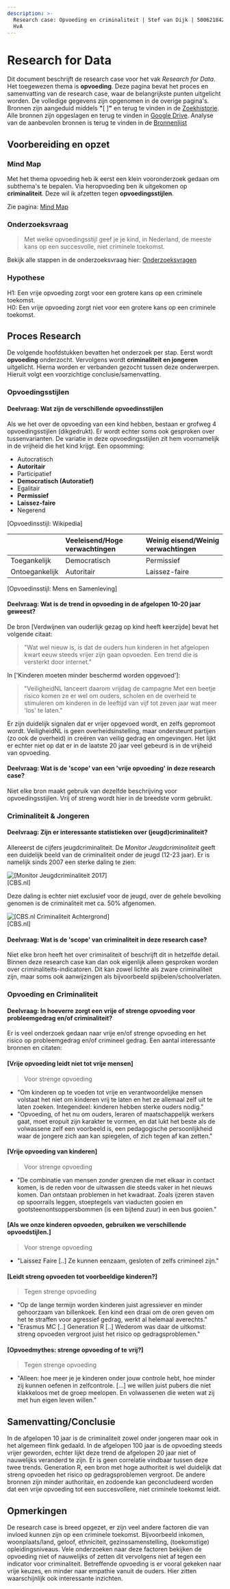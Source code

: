 ```yaml
---
description: >-
  Research case: Opvoeding en criminaliteit | Stef van Dijk | 500621842 | CMD @
  HvA
---
```


# Research for Data

Dit document beschrijft de research case voor het vak _Research for Data_. Het toegewezen thema is **opvoeding**. Deze pagina bevat het proces en samenvatting van de research case, waar de belangrijkste punten uitgelicht worden. De volledige gegevens zijn opgenomen in de overige pagina's. Bronnen zijn aangeduid middels **"**\[  \]**"** en terug te vinden in de [Zoekhistorie](zoekhistorie.md). Alle bronnen zijn opgeslagen en terug te vinden in [Google Drive](https://drive.google.com/open?id=13iFdsiooQKUIvUN3lfU_EG4MZ97iydsI). Analyse van de aanbevolen bronnen is terug te vinden in de [Bronnenlijst](bronnenlijst.md)

## Voorbereiding en opzet

### Mind Map

Met het thema opvoeding heb ik eerst een klein vooronderzoek gedaan om subthema's te bepalen. Via heropvoeding ben ik uitgekomen op **criminaliteit**. Deze wil ik afzetten tegen **opvoedingsstijlen**. 

Zie pagina: [Mind Map](mind-map.md)

### Onderzoeksvraag

> Met welke opvoedingsstijl geef je je kind, in Nederland, de meeste kans op een succesvolle, niet criminele toekomst.

Bekijk alle stappen in de onderzoeksvraag hier: [Onderzoeksvragen](onderzoeksvragen.md)

### Hypothese

H1: Een vrije opvoeding zorgt voor een grotere kans op een criminele toekomst.  
H0: Een vrije opvoeding zorgt niet voor een grotere kans op een criminele toekomst.

## Proces Research
De volgende hoofdstukken bevatten het onderzoek per stap. Eerst wordt **opvoeding** onderzocht. Vervolgens wordt **criminaliteit en jongeren** uitgelicht. Hierna worden er verbanden gezocht tussen deze onderwerpen. Hieruit volgt een voorzichtige conclusie/samenvatting.

### Opvoedingsstijlen
#### Deelvraag: Wat zijn de verschillende opvoedinsstijlen

Als we het over de opvoeding van een kind hebben, bestaan er grofweg 4 opvoedingsstijlen \(dikgedrukt\). Er wordt echter soms ook gesproken over tussenvarianten. De variatie in deze opvoedingsstijlen zit hem voornamelijk in de vrijheid die het kind krijgt. Een opsomming:

* Autocratisch
* **Autoritair**
* Participatief
* **Democratisch \(Autoratief\)**
* Egalitair
* **Permissief**
* **Laissez-faire**
* Negerend

\[Opvoedinsstijl: Wikipedia\]

|  | Veeleisend/Hoge verwachtingen | Weinig eisend/Weinig verwachtingen |
| :--- | :--- | :--- |
| Toegankelijk | Democratisch | Permissief |
| Ontoegankelijk | Autoritair | Laissez-faire |

\[Opvoedinsstijl: Mens en Samenleving\]

#### Deelvraag: Wat is de trend in opvoeding in de afgelopen 10-20 jaar geweest?

De bron [Verdwijnen van ouderlijk gezag op kind heeft keerzijde] bevat het volgende citaat:
> "Wat wel nieuw is, is dat de ouders hun kinderen in het afgelopen kwart eeuw steeds vrijer zijn gaan opvoeden. Een trend die is versterkt door internet."

In ['Kinderen moeten minder beschermd worden opgevoed']:
> "VeiligheidNL lanceert daarom vrijdag de campagne Met een beetje risico komen ze er wel om ouders, scholen en de overheid te stimuleren om kinderen in de leeftijd van vijf tot zeven jaar wat meer 'los' te laten."

Er zijn duidelijk signalen dat er vrijer opgevoed wordt, en zelfs gepromoot wordt. VeiligheidNL is geen overheidsinstelling, maar ondersteunt partijen (zo ook de overheid) in creëren van veilig gedrag en omgevingen. Het lijkt er echter niet op dat er in de laatste 20 jaar veel gebeurd is in de vrijheid van opvoeding.

#### Deelvraag: Wat is de 'scope' van een 'vrije opvoeding' in deze research case?

Niet elke bron maakt gebruik van dezelfde beschrijving voor opvoedingsstijlen. Vrij of streng wordt hier in de breedste vorm gebruikt.

### Criminaliteit & Jongeren
#### Deelvraag: Zijn er interessante statistieken over (jeugd)criminaliteit?

Allereerst de cijfers jeugdcriminaliteit. De _Monitor Jeugdcriminaliteit_ geeft een duidelijk beeld van de criminaliteit onder de jeugd \(12-23 jaar\). Er is namelijk sinds 2007 een sterke daling te zien:

![\[Monitor Jeugdcriminaliteit 2017\]](.gitbook/assets/afname_jeugdcrimi.PNG)  
[CBS.nl]

Deze daling is echter niet exclusief voor de jeugd, over de gehele bevolking genomen is de criminaliteit met ca. 50% afgenomen.

![\[CBS.nl Criminaliteit Achtergrond\]](.gitbook/assets/geregistreerde-verdachten-van-misdrijven-naar-achtergrond-16-11-21.png)  
[CBS.nl]

#### Deelvraag: Wat is de 'scope' van criminaliteit in deze research case?

Niet elke bron heeft het over criminaliteit of beschrijft dit in hetzelfde detail. Binnen deze research case kan dan ook eigenlijk alleen gesproken worden over criminaliteits-indicatoren. Dit kan zowel lichte als zware criminaliteit zijn, maar soms ook aanwijzingen als bijvoorbeeld spijbelen/schoolverlaten.

### Opvoeding en Criminaliteit
#### Deelvraag: In hoeverre zorgt een vrije of strenge opvoeding voor probleemgedrag en/of criminaliteit?

Er is veel onderzoek gedaan naar vrije en/of strenge opvoeding en het risico op probleemgedrag en/of crimineel gedrag. Een aantal interessante bronnen en citaten:

#### [Vrije opvoeding leidt niet tot vrije mensen] 
> Voor strenge opvoeding

- "Om kinderen op te voeden tot vrije en verantwoordelijke mensen volstaat het niet om kinderen vrij te laten en het ze allemaal zelf uit te laten zoeken. Integendeel: kinderen hebben sterke ouders nodig."
- "Opvoeding, of het nu om ouders, leraren of maatschappelijk werkers gaat, moet eropuit zijn karakter te vormen, en dat lukt het beste als de volwassene zelf een voorbeeld is, een pedagogische persoonlijkheid waar de jongere zich aan kan spiegelen, of zich tegen af kan zetten."

#### [Vrije opvoeding van kinderen]
> Voor strenge opvoeding

- "De combinatie van mensen zonder grenzen die met elkaar in contact komen, is de reden voor de uitwassen die steeds vaker in het nieuws komen. Dan ontstaan problemen in het kwadraat. Zoals ijzeren staven op spoorrails leggen, stoeptegels van viaducten gooien en gootsteenontsoppersbommen (is een bijtend zuur) in een bus gooien."

#### [Als we onze kinderen opvoeden, gebruiken we verschillende opvoedstijlen.]
> Voor strenge opvoeding
- "Laissez Faire [..] Ze kunnen eenzaam, gesloten of zelfs crimineel zijn."

#### [Leidt streng opvoeden tot voorbeeldige kinderen?] 
> Tegen strenge opvoeding

- "Op de lange termijn worden kinderen juist agressiever en minder gehoorzaam van billenkoek. Een kind een draai om de oren geven om het te straffen voor agressief gedrag, werkt al helemaal averechts."
- "Erasmus MC [..] Generation R [..] Wederom was daar de uitkomst: streng opvoeden vergroot juist het risico op gedragsproblemen."

#### [Opvoedmythes: strenge opvoeding of te vrij?]
> Tegen strenge opvoeding

- "Alleen: hoe meer je je kinderen onder jouw controle hebt, hoe minder zij kunnen oefenen in zelfcontrole. [...] we willen juist pubers die niet klakkeloos met de groep meelopen. En volwassenen die weten wat zij met hun eigen leven willen."

## Samenvatting/Conclusie
In de afgelopen 10 jaar is de criminaliteit zowel onder jongeren maar ook in het algemeen flink gedaald. In de afgelopen 100 jaar is de opvoeding steeds vrijer geworden, echter lijkt deze trend de afgelopen 20 jaar niet of nauwelijks veranderd te zijn. Er is geen correlatie vindbaar tussen deze twee trends. Generation R, een bron met hoge authoriteit is wel duidelijk dat streng opvoeden het risico op gedragsproblemen vergroot. De andere bronnen zijn minder authoritair, en zodoende kan geconcludeerd worden dat een vrije opvoeding tot een succesvollere, niet criminele toekomst leidt.

## Opmerkingen
De research case is breed opgezet, er zijn veel andere factoren die van invloed kunnen zijn op een criminele toekomst. Bijvoorbeeld inkomen, woonplaats/land, geloof, ethniciteit, gezinssamenstelling, (toekomstige) opleidingsniveaus. Vele onderzoeken naar deze factoren bekijken de opvoeding niet of nauwelijks of zetten dit vervolgens niet af tegen een indicator voor criminaliteit. Betreffende opvoeding is er vooral gekeken naar vrije keuzes, en minder naar empathie vanuit de ouders. Hier zitten waarschijnlijk ook interessante inzichten.




















